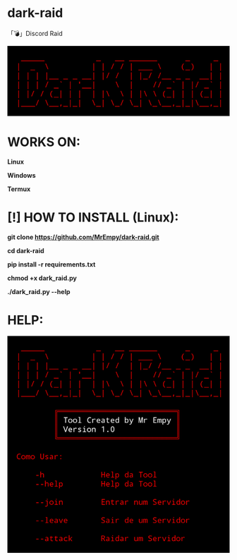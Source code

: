# dark-raid
「💣」Discord Raid

![](image-2.png)

# WORKS ON:

**Linux**

**Windows**

**Termux**

# [!] HOW TO INSTALL (Linux):

**git clone https://github.com/MrEmpy/dark-raid.git**

**cd dark-raid**

**pip install -r requirements.txt**

**chmod +x dark_raid.py**

**./dark_raid.py --help**

# HELP:

![](image.png)
